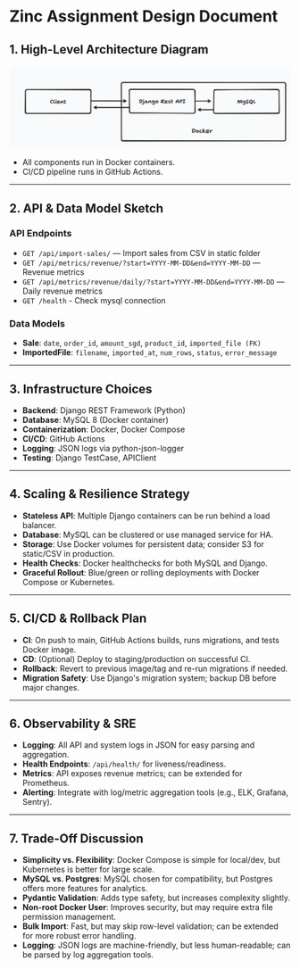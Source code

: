 # Zinc Assignment Design Document

## 1. High-Level Architecture Diagram

![arch](./docs/high-level-arch.png)
- All components run in Docker containers.
- CI/CD pipeline runs in GitHub Actions.

---

## 2. API & Data Model Sketch

### API Endpoints
- `GET /api/import-sales/` — Import sales from CSV in static folder
- `GET /api/metrics/revenue/?start=YYYY-MM-DD&end=YYYY-MM-DD` — Revenue metrics
- `GET /api/metrics/revenue/daily/?start=YYYY-MM-DD&end=YYYY-MM-DD` — Daily revenue metrics
- `GET /health` - Check mysql connection
### Data Models
- **Sale**: `date`, `order_id`, `amount_sgd`, `product_id`, `imported_file (FK)`
- **ImportedFile**: `filename`, `imported_at`, `num_rows`, `status`, `error_message`

---

## 3. Infrastructure Choices
- **Backend**: Django REST Framework (Python)
- **Database**: MySQL 8 (Docker container)
- **Containerization**: Docker, Docker Compose
- **CI/CD**: GitHub Actions
- **Logging**: JSON logs via python-json-logger
- **Testing**: Django TestCase, APIClient

---

## 4. Scaling & Resilience Strategy
- **Stateless API**: Multiple Django containers can be run behind a load balancer.
- **Database**: MySQL can be clustered or use managed service for HA.
- **Storage**: Use Docker volumes for persistent data; consider S3 for static/CSV in production.
- **Health Checks**: Docker healthchecks for both MySQL and Django.
- **Graceful Rollout**: Blue/green or rolling deployments with Docker Compose or Kubernetes.

---

## 5. CI/CD & Rollback Plan
- **CI**: On push to main, GitHub Actions builds, runs migrations, and tests Docker image.
- **CD**: (Optional) Deploy to staging/production on successful CI.
- **Rollback**: Revert to previous image/tag and re-run migrations if needed.
- **Migration Safety**: Use Django's migration system; backup DB before major changes.

---

## 6. Observability & SRE
- **Logging**: All API and system logs in JSON for easy parsing and aggregation.
- **Health Endpoints**: `/api/health/` for liveness/readiness.
- **Metrics**: API exposes revenue metrics; can be extended for Prometheus.
- **Alerting**: Integrate with log/metric aggregation tools (e.g., ELK, Grafana, Sentry).

---

## 7. Trade-Off Discussion
- **Simplicity vs. Flexibility**: Docker Compose is simple for local/dev, but Kubernetes is better for large scale.
- **MySQL vs. Postgres**: MySQL chosen for compatibility, but Postgres offers more features for analytics.
- **Pydantic Validation**: Adds type safety, but increases complexity slightly.
- **Non-root Docker User**: Improves security, but may require extra file permission management.
- **Bulk Import**: Fast, but may skip row-level validation; can be extended for more robust error handling.
- **Logging**: JSON logs are machine-friendly, but less human-readable; can be parsed by log aggregation tools. 